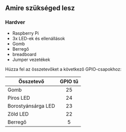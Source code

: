 ## Amire szükséged lesz

### Hardver

- Raspberry Pi
- 3x LED-ek és ellenállások
- Gomb
- Berregő
- breadboard
- Jumper vezetékek

Húzza fel az összetevőket a következő GPIO-csapokhoz:

| Összetevő          | GPIO tű |
| ------------------ |:-------:|
| Gomb               |   25    |
| Piros LED          |   24    |
| Borostyánsárga LED |   23    |
| Zöld LED           |   22    |
| Berregő            |    5    |